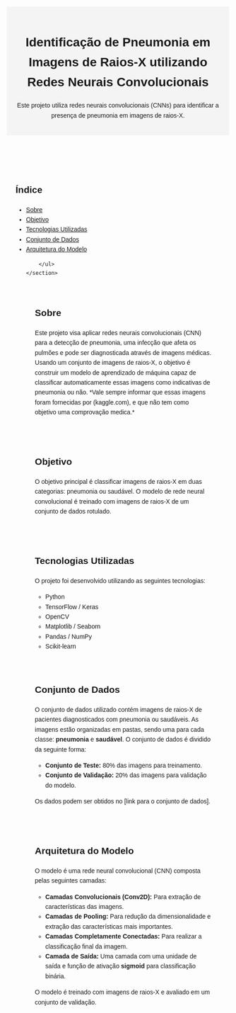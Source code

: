 <!DOCTYPE html>
<html lang="pt-br">
<head>
    <meta charset="UTF-8">
    <meta name="viewport" content="width=device-width, initial-scale=1.0">
    
</head>
<body style="font-family: Arial, sans-serif; line-height: 1.6;">

  <header style="text-align: center; padding: 20px; background-color: #f4f4f4;">
        <h1>Identificação de Pneumonia em Imagens de Raios-X utilizando Redes Neurais Convolucionais</h1>
        <p>Este projeto utiliza redes neurais convolucionais (CNNs) para identificar a presença de pneumonia em imagens de raios-X.</p>
    </header>

   <section style="padding: 20px;">
        <h2>Índice</h2>
        <ul>
            <li><a href="#sobre">Sobre</a></li>
            <li><a href="#objetivo">Objetivo</a></li>
            <li><a href="#tecnologias">Tecnologias Utilizadas</a></li>
            <li><a href="#conjunto-de-dados">Conjunto de Dados</a></li>
            <li><a href="#arquitetura">Arquitetura do Modelo</a></li>
            
            
        </ul>
    </section>

  <section id="sobre" style="padding: 20px;">
        <h2>Sobre</h2>
        <p>
            Este projeto visa aplicar redes neurais convolucionais (CNN) para a detecção de pneumonia, uma infecção que afeta os pulmões e pode ser diagnosticada através de imagens médicas. Usando um conjunto de imagens de raios-X, o objetivo é construir um modelo de aprendizado de máquina capaz de classificar automaticamente essas imagens como indicativas de pneumonia ou não.
          *Vale sempre informar que essas imagens foram fornecidas por (kaggle.com), e que não tem como objetivo uma comprovação medica.*
        </p>
    </section>

   <section id="objetivo" style="padding: 20px;">
        <h2>Objetivo</h2>
        <p>
            O objetivo principal é classificar imagens de raios-X em duas categorias: pneumonia ou saudável. O modelo de rede neural convolucional é treinado com imagens de raios-X de um conjunto de dados rotulado.
        </p>
    </section>

   <section id="tecnologias" style="padding: 20px;">
        <h2>Tecnologias Utilizadas</h2>
        <p>
            O projeto foi desenvolvido utilizando as seguintes tecnologias:
        </p>
        <ul>
            <li>Python</li>
            <li>TensorFlow / Keras</li>
            <li>OpenCV</li>
            <li>Matplotlib / Seaborn</li>
            <li>Pandas / NumPy</li>
            <li>Scikit-learn</li>
        </ul>
    </section>
    
   <section id="conjunto-de-dados" style="padding: 20px;">
        <h2>Conjunto de Dados</h2>
        <p>
            O conjunto de dados utilizado contém imagens de raios-X de pacientes diagnosticados com pneumonia ou saudáveis. As imagens estão organizadas em pastas, sendo uma para cada classe: <strong>pneumonia</strong> e <strong>saudável</strong>. O conjunto de dados é dividido da seguinte forma:
        </p>
        <ul>
            <li><strong>Conjunto de Teste:</strong> 80% das imagens para treinamento.</li>
            <li><strong>Conjunto de Validação:</strong> 20% das imagens para validação do modelo.</li>
        </ul>
        <p>Os dados podem ser obtidos no [link para o conjunto de dados].</p>
    </section>

   <section id="arquitetura" style="padding: 20px;">
        <h2>Arquitetura do Modelo</h2>
        <p>
            O modelo é uma rede neural convolucional (CNN) composta pelas seguintes camadas:
        </p>
        <ul>
            <li><strong>Camadas Convolucionais (Conv2D):</strong> Para extração de características das imagens.</li>
            <li><strong>Camadas de Pooling:</strong> Para redução da dimensionalidade e extração das características mais importantes.</li>
            <li><strong>Camadas Completamente Conectadas:</strong> Para realizar a classificação final da imagem.</li>
            <li><strong>Camada de Saída:</strong> Uma camada com uma unidade de saída e função de ativação <strong>sigmoid</strong> para classificação binária.</li>
        </ul>
        <p>
            O modelo é treinado com imagens de raios-X e avaliado em um conjunto de validação.
        </p>
    </section>

 

</body>
</html>
